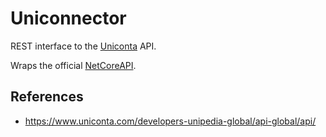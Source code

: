 # Uniconnector

REST interface to the [Uniconta](https://www.uniconta.com/) API.

Wraps the official [NetCoreAPI](https://www.nuget.org/packages/Uniconta.NetCoreAPI/).


## References

- https://www.uniconta.com/developers-unipedia-global/api-global/api/
